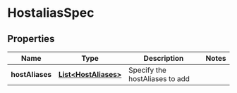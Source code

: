 

# HostaliasSpec


## Properties

| Name | Type | Description | Notes |
|------------ | ------------- | ------------- | -------------|
|**hostAliases** | [**List&lt;HostAliases&gt;**](HostAliases.md) | Specify the hostAliases to add |  |



